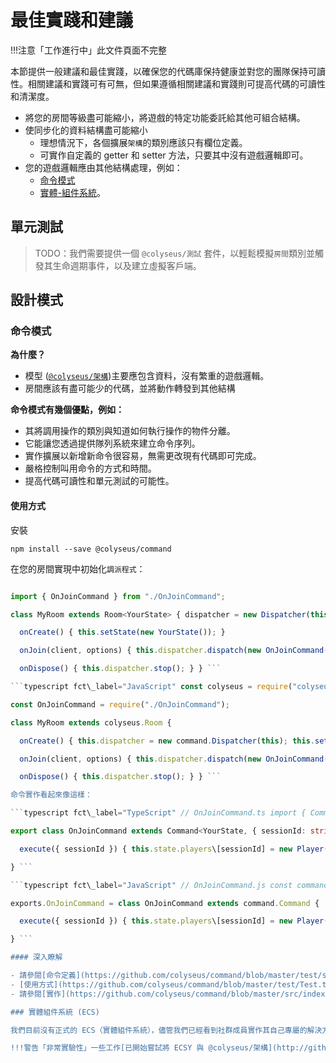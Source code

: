 # 最佳實踐和建議

!!!注意「工作進行中」此文件頁面不完整

本節提供一般建議和最佳實踐，以確保您的代碼庫保持健康並對您的團隊保持可讀性。相關建議和實踐可有可無，但如果遵循相關建議和實踐則可提高代碼的可讀性和清潔度。

- 將您的房間等級盡可能縮小，將遊戲的特定功能委託給其他可組合結構。
- 使同步化的資料結構盡可能縮小
    - 理想情況下，各個擴展`架構`的類別應該只有欄位定義。
    - 可實作自定義的 getter 和 setter 方法，只要其中沒有遊戲邏輯即可。
- 您的遊戲邏輯應由其他結構處理，例如：
    - [命令模式](#the-command-pattern)
    - [實體-組件系統](#entity-component-system-ecs)。

## 單元測試

> TODO：我們需要提供一個 `@colyseus/測試` 套件，以輕鬆模擬`房間`類別並觸發其生命週期事件，以及建立虛擬客戶端。

## 設計模式

### 命令模式

**為什麼？**

- 模型 ([`@colyseus/架構`](https://github.com/colyseus/schema))主要應包含資料，沒有繁重的遊戲邏輯。
- 房間應該有盡可能少的代碼，並將動作轉發到其他結構

**命令模式有幾個優點，例如：**

- 其將調用操作的類別與知道如何執行操作的物件分離。
- 它能讓您透過提供隊列系統來建立命令序列。
- 實作擴展以新增新命令很容易，無需更改現有代碼即可完成。
- 嚴格控制叫用命令的方式和時間。
- 提高代碼可讀性和單元測試的可能性。

#### 使用方式

安裝

``` npm install --save @colyseus/command ```

在您的房間實現中初始化`調派程式`：

```typescript fct\_label="TypeScript" import { Room } from "colyseus"; import { Dispatcher } from "@colyseus/command";

import { OnJoinCommand } from "./OnJoinCommand";

class MyRoom extends Room<YourState> { dispatcher = new Dispatcher(this);

  onCreate() { this.setState(new YourState()); }

  onJoin(client, options) { this.dispatcher.dispatch(new OnJoinCommand(), { sessionId: client.sessionId }); }

  onDispose() { this.dispatcher.stop(); } } ```

```typescript fct\_label="JavaScript" const colyseus = require("colyseus"); const command = require("@colyseus/command");

const OnJoinCommand = require("./OnJoinCommand");

class MyRoom extends colyseus.Room {

  onCreate() { this.dispatcher = new command.Dispatcher(this); this.setState(new YourState()); }

  onJoin(client, options) { this.dispatcher.dispatch(new OnJoinCommand(), { sessionId: client.sessionId }); }

  onDispose() { this.dispatcher.stop(); } } ```

命令實作看起來像這樣：

```typescript fct\_label="TypeScript" // OnJoinCommand.ts import { Command } from "@colyseus/command";

export class OnJoinCommand extends Command<YourState, { sessionId: string }> {

  execute({ sessionId }) { this.state.players\[sessionId] = new Player(); }

} ```

```typescript fct\_label="JavaScript" // OnJoinCommand.js const command = require("@colyseus/command");

exports.OnJoinCommand = class OnJoinCommand extends command.Command {

  execute({ sessionId }) { this.state.players\[sessionId] = new Player(); }

} ```

#### 深入瞭解

- 請參閱[命令定義](https://github.com/colyseus/command/blob/master/test/scenarios/CardGameScenario.ts)
- [使用方式](https://github.com/colyseus/command/blob/master/test/Test.ts)
- 請參閱[實作](https://github.com/colyseus/command/blob/master/src/index.ts)

### 實體組件系統 (ECS)

我們目前沒有正式的 ECS（實體組件系統），儘管我們已經看到社群成員實作其自己專屬的解決方案。

!!!警告「非常實驗性」一些工作[已開始嘗試將 ECSY 與 @colyseus/架構](http://github.com/endel/ecs) 結合起來。
